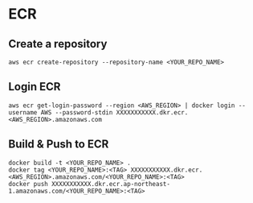 # ECR 

## Create a repository
```
aws ecr create-repository --repository-name <YOUR_REPO_NAME>
```

## Login ECR
```
aws ecr get-login-password --region <AWS_REGION> | docker login --username AWS --password-stdin XXXXXXXXXXX.dkr.ecr.<AWS_REGION>.amazonaws.com
```

## Build & Push to ECR
```
docker build -t <YOUR_REPO_NAME> .
docker tag <YOUR_REPO_NAME>:<TAG> XXXXXXXXXXX.dkr.ecr.<AWS_REGION>.amazonaws.com/<YOUR_REPO_NAME>:<TAG>
docker push XXXXXXXXXXX.dkr.ecr.ap-northeast-1.amazonaws.com/<YOUR_REPO_NAME>:<TAG>
```
